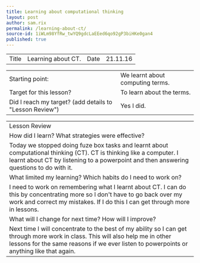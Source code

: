 ```yaml
---
title: Learning about computational thinking
layout: post
author: sam.rix
permalink: /learning-about-ct/
source-id: 1iWLm98YfRw_twYQ9gdcLaEEed6qo92gP3biHKe0gan4
published: true
---
```

<table>
  <tr>
    <td>Title</td>
    <td>Learning about CT.</td>
    <td>Date</td>
    <td>21.11.16</td>
  </tr>
</table>


<table>
  <tr>
    <td>Starting point:</td>
    <td>We learnt about computing terms.</td>
  </tr>
  <tr>
    <td>Target for this lesson?</td>
    <td>To learn about the terms.</td>
  </tr>
  <tr>
    <td>Did I reach my target? 
(add details to "Lesson Review")</td>
    <td>Yes I did.</td>
  </tr>
</table>


<table>
  <tr>
    <td>Lesson Review</td>
  </tr>
  <tr>
    <td>How did I learn? What strategies were effective?</td>
  </tr>
  <tr>
    <td>Today we stopped doing fuze box tasks and learnt about computational thinking (CT). CT is thinking like a computer. I learnt about CT by listening to a powerpoint and then answering questions to do with it.</td>
  </tr>
  <tr>
    <td>What limited my learning? Which habits do I need to work on?</td>
  </tr>
  <tr>
    <td>I need to work on remembering what I learnt about CT. I can do this by concentrating more so I don't have to go back over my work and correct my mistakes. If I do this I can get through more in lessons.</td>
  </tr>
  <tr>
    <td>What will I change for next time? How will I improve?</td>
  </tr>
  <tr>
    <td>Next time I will concentrate to the best of my ability so I can get through more work in class. This will also help me in other lessons for the same reasons if we ever listen to powerpoints or anything like that again. </td>
  </tr>
</table>


